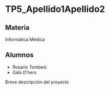 # TP5_Apellido1Apellido2

## Materia
Informática Médica

## Alumnos
* Rosario Tombesi
* Galo D’hers


Breve descripción del proyecto
